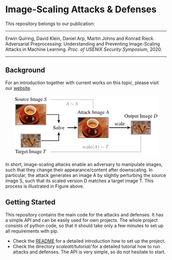 # Image-Scaling Attacks & Defenses

This repository belongs to our publication:

---

Erwin Quiring, David Klein, Daniel Arp, Martin Johns and Konrad Rieck.
Adversarial Preprocessing: Understanding and Preventing Image-Scaling Attacks in Machine Learning.
*Proc. of USENIX Security Symposium*, 2020.

---

## Background
For an introduction together with current works on this topic, please visit
our [website](http://scaling-attacks.net).

<p align="center">
<img src="./example.jpg" width="458" height="190" alt="Principle of image-scaling attacks" />
</p>

In short, image-scaling attacks enable an adversary to manipulate images, such
that they change their appearance/content after downscaling. In
particular, the attack generates an image A by slightly
perturbing the source image S, such that its scaled version D
matches a target image T. This process is illustrated in
Figure above.

## Getting Started
This repository contains the main code for the attacks and defenses. It has a
simple API and can be easily used for own projects. The whole project consists
of python code, so that it should take only a few minutes to set up all
requirements with pip.

- Check the [README](./scaleatt/README.md) for a detailed introduction how to
set up the project.
- Check the directory *scaleatt/tutorial/* for a detailed tutorial how to
run attacks and defenses. The API is very simple, so do not hesitate to start.
